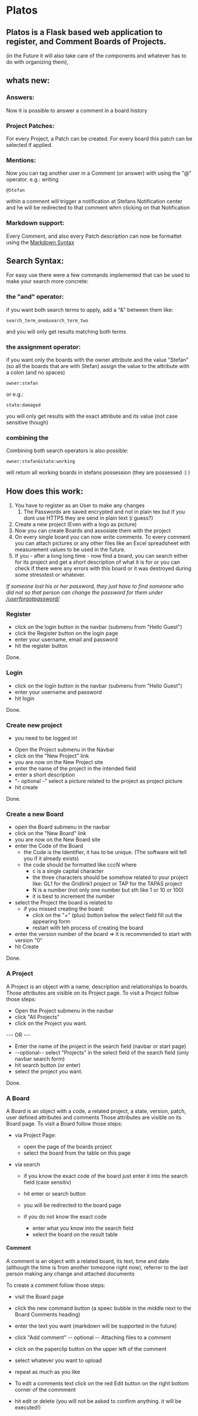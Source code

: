 # Platos

## **Platos is a Flask based web application to register, and Comment Boards of Projects.**
(in the Future it will also take care of the components and whatever has to do with organizing them),

## whats new:

### Answers:
Now it is possible to answer a comment in a board history

### Project Patches:
For every Project, a Patch can be created. For every board this patch can be selected if applied.

### Mentions:
Now you can tag another user in a Comment (or answer) with using the "@" operator. 
e.g.:
writing
```
@Stefan
```
within a comment will trigger a notification at Stefans Notification center and he will be redirected to that comment whrn clicking on that Notification

### Markdown support:
Every Comment, and also every Patch description can now be formattet using the [Markdown Syntax](https://github.com/adam-p/markdown-here/wiki/Markdown-Cheatsheet)

## Search Syntax:
For easy use there were a few commands implemented that can be used to make your search more concrete:

### the "and" operator:
if you want both search terms to apply, add a "&" between them like:
    
```
search_term_one&search_term_two 
```


and you will only get results matching both terms

### the assignment operator:
if you want only the boards with the owner attribute and the value "Stefan"
(so all the boards that are with Stefan) assign the value to the attribute with a colon (and no spaces)

```
owner:stefan
```
or e.g.:
```
state:damaged
```

you will only get results with the exact attribute and its value (not case sensitive though)

### combining the
Combining both search operators is also possible:

```
owner:stefan&state:working
```
will return all working boards in stefans possession (they are possessed :) ) 





 
## How does this work:
1. You have to register as an User to make any changes
    1. The Passwords are saved encrypted and not in plain tex but if you dont use HTTPS they are send in plain text (i guess?)
2. Create a new project (Even with a logo as picture)
3. Now you can create Boards and assosiate them with the project
4. On every single board you can now write comments. To every comment you can attach pictures or any other files like an Excel spreadsheet with measurement values to be used in the future. 
5. If you - after a long long time - now find a board, you can search either for its project and get a short description of what it is for or you can check if there were any errors with this board or it was destroyed during some stresstest or whatever.

*If someone lost his or her password, they just have to find someone who did not so that person can change the password for them under [/userforgotpassword/](http://platos.sdi.site/userforgotpassword/ "Click here to change the pasword of someone")*



### Register
* click on the login button in the navbar (submenu from "Hello Guest")
* click the Register button on the login page
* enter your username, email and password
* hit the register button 
 
Done.

### Login
* click on the login button in the navbar (submenu from "Hello Guest")
* enter your username and password
* hit login

Done.

### Create new project
* you need to be logged in!
+ Open the Project submenu in the Navbar
+ click on the "New Project" link
+ you are now on the New Project site
+ enter the name of the project in the intended field
+ enter a short description 
+ "- optional -" select a picture related to the project as project picture
+ hit create

Done.

### Create a new Board
+ open the Board submenu in the navbar
+ click on the "New Board" link
+ you are now on the New Board site
+ enter the Code of the Board
  + the Code is the Identifier, it has to be unique. (The software will tell you if it already exists)
  + the code should be formatted like cccN where 
    + c is a single capital character
    + the three characters should be somehow related to your project like:
    GL1 for the Gridlink1 project or TAP for the TAPAS project
    + N is a number (not only one number but sth like 1 or 10 or 100)
    + it is best to increment the number
+ select the Project the board is related to
    + if you missed creating the board:
        + click on the "+" (plus) button below the select field fill out the appearing form
        + restart with teh process of creating the board
+ enter the version number of the board => it is recommended to start with version "0"
+ hit Create

Done.

### A Project
A Project is an object with a name, description and relationships to boards.
Those attributes are visible on its Project page.
To visit a Project follow those steps:
+ Open the Project submenu in the navbar
+ click "All Projects" 
+ click on the Project you want.

--- OR ---

+ Enter the name of the project in the search field (navbar or start page)
+ --optional-- select "Projects" in the select field of the search field (only navbar search form)
+ hit search button (or enter)
+ select the project you want.

Done.

### A Board
A Board is an object with a code, a related project, a state, version, patch, user defined attributes and comments
Those attributes are visible on its Board page.
To visit a Board follow those steps:
+ via Project Page:
    + open the page of the boards project
    + select the board from the table on this page

+ via search
    + if you know the exact code of the board just enter it into the search field (case sensitiv)
    + hit enter or search button
    + you will be redirected to the board page

    + if you do not know the exact code
        + enter what you know into the search field
        + select the board on the result table

#### Comment
A comment is an object with a related board, its text, time and date (although the time is from another tomezone right now), referrer to the last person making any change and attached documents

To create a comment follow those steps:
+ visit the Board page
+ click the new command button (a speec bubble in the middle next to the Board Comments heading)
+ enter the text you want (markdown will be supported in the future)
+ click "Add comment"
-- optional --
Attaching files to a comment
+ click on the paperclip button on the upper left of the comment
+ select whatever you want to upload 
+ repeat as much as you like

+ To edit a comments text click on the red Edit button on the right bottom corner of the commment
+ hit edit or delete (you will not be asked to confirm anything. it will be executed!)  
